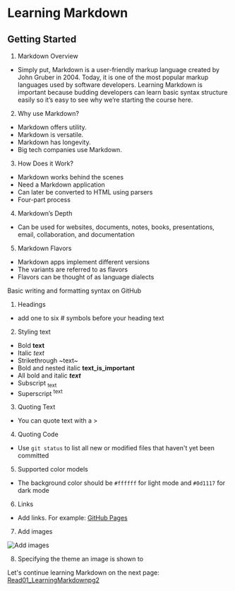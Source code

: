 # Learning Markdown

## Getting Started

1. Markdown Overview
- Simply put, Markdown is a user-friendly markup language created by John Gruber in 2004.  Today, it is one of the most popular markup languages used by software developers.  Learning Markdown is important because budding developers can learn basic syntax structure easily so it’s easy to see why we’re starting the course here.

2. Why use Markdown?
- Markdown offers utility.  
- Markdown is versatile.  
- Markdown has longevity.  
- Big tech companies use Markdown.  

3. How Does it Work?
- Markdown works behind the scenes
- Need a Markdown application
- Can later be converted to HTML using parsers
- Four-part process

4. Markdown’s Depth
- Can be used for websites, documents, notes, books, presentations, email, collaboration, and documentation

5. Markdown Flavors
- Markdown apps implement different versions 
- The variants are referred to as flavors
- Flavors can be thought of as language dialects

Basic writing and formatting syntax on GitHub

1. Headings
- add one to six # symbols before your heading text

2. Styling text
- Bold **text**
- Italic *text*
- Strikethrough ~text~
- Bold and nested italic **text_is_important**
- All bold and italic ***text***
- Subscript <sub>text</sub>
- Superscript <sup>text</sup>

3. Quoting Text
- You can quote text with a >

4. Quoting Code
- Use `git status` to list all new or modified files that haven't yet been committed

5. Supported color models
- The background color should be `#ffffff` for light mode and `#0d1117` for dark mode

6. Links
- Add links.  For example: [GitHub Pages](https://pages.github.com/)

7. Add images

![Add images](https://images.unsplash.com/photo-1668611109415-5ddba19b937e?ixlib=rb-4.0.3&ixid=MnwxMjA3fDB8MHxlZGl0b3JpYWwtZmVlZHwyM3x8fGVufDB8fHx8&auto=format&fit=crop&w=400&q=60)

8. Specifying the theme an image is shown to

Let's continue learning Markdown on the next page: [Read01_LearningMarkdownpg2](https://josedanielmartinez.github.io/reading-notes102d45/Read01_LearningMarkdown)


